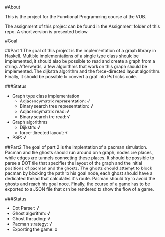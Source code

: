 #About

This is the project for the Functional Programming course at the VUB.

The assignment of this project can be found in the Assignment folder of this repo. A short version is presented below

#Goal

##Part 1
The goal of this project is the implementation of a graph library in Haskell. Multiple implementations of a single type class should be implemented, it should also be possible to read and create a graph from a string. Afterwards, a few algorithms that work on this graph should be implemented. The dijkstra algorithm and the force-directed layout algorithm.
Finally, it should be possible to convert a graf into PsTricks code.

###Status

* Graph type class implementation
	* Adjacencymatrix representation: √
	* Binary search tree representation: √
	* Adjacencymatrix read: √
	* Binary search tre read: √
* Graph algorithms
	* Dijkstra: √
	* force-directed layout: √
* PSP: √

##Part2
The goal of part 2 is the implentation of a pacman simulation. Pacman and the ghosts should run around on a graph, nodes are places, while edges are tunnels connecting these places. It should be possible to parse a DOT file that specifies the layout of the graph and the initial positions of pacman and the ghosts.
The ghosts should attempt to block pacman by blocking the path to his goal node, each ghost should have a dedicated thread that calculates it's route. Pacman should try to avoid the ghosts and reach his goal node.
Finally, the course of a game has to be exported to a JSON file that can be rendered to show the flow of a game.

###Status

* Dot Parser: √
* Ghost algorithm: √
* Ghost threading: √
* Pacman strategy: √
* Exporting the game: x